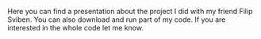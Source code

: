 Here you can find a presentation about the project I did with my friend Filip Sviben. You can also download and run part of my code.
If you are interested in the whole code let me know.

